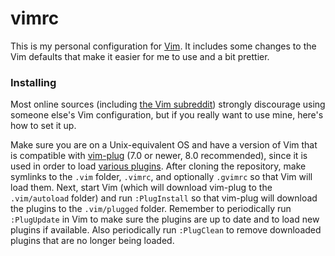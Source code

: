 # vimrc
This is my personal configuration for [Vim](http://www.vim.org/). It includes
some changes to the Vim defaults that make it easier for me to use and a bit
prettier.

### Installing
Most online sources (including [the Vim subreddit](http://reddit.com/r/vim/))
strongly discourage using someone else's Vim configuration, but if you really
want to use mine, here's how to set it up.

Make sure you are on a Unix-equivalent OS and have a version of Vim that is
compatible with [vim-plug](https://github.com/junegunn/vim-plug/) (7.0 or
newer, 8.0 recommended), since it is used in order to load [various
plugins](https://github.com/brovie96/vimrc/blob/master/.vim/pluginsetup.vim/).
After cloning the repository, make symlinks to the `.vim` folder, `.vimrc`,
and optionally `.gvimrc` so that Vim will load them. Next, start Vim (which
will download vim-plug to the `.vim/autoload` folder) and run `:PlugInstall`
so that vim-plug will download the plugins to the `.vim/plugged` folder.
Remember to periodically run `:PlugUpdate` in Vim to make sure the plugins are
up to date and to load new plugins if available. Also periodically run
`:PlugClean` to remove downloaded plugins that are no longer being loaded.
